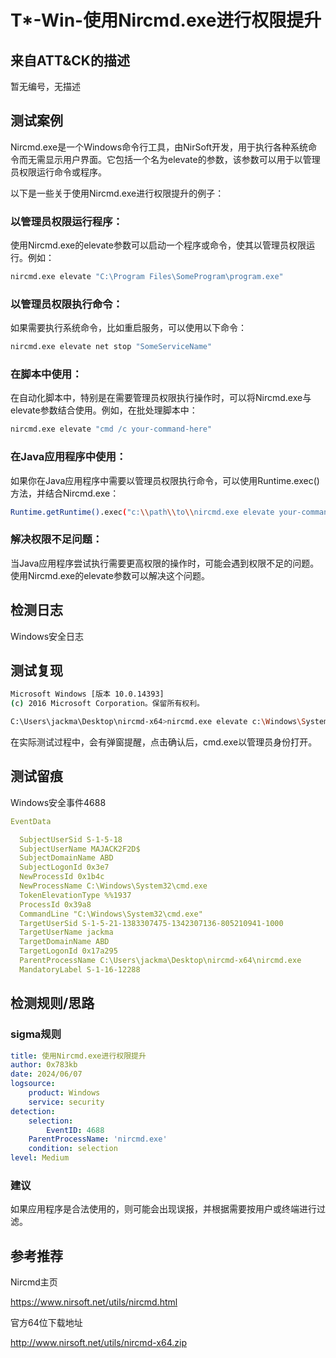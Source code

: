 # T*-Win-使用Nircmd.exe进行权限提升

## 来自ATT&CK的描述

暂无编号，无描述

## 测试案例

Nircmd.exe是一个Windows命令行工具，由NirSoft开发，用于执行各种系统命令而无需显示用户界面。它包括一个名为elevate的参数，该参数可以用于以管理员权限运行命令或程序。

以下是一些关于使用Nircmd.exe进行权限提升的例子：

### 以管理员权限运行程序：

使用Nircmd.exe的elevate参数可以启动一个程序或命令，使其以管理员权限运行。例如：

```bash
nircmd.exe elevate "C:\Program Files\SomeProgram\program.exe"
```

### 以管理员权限执行命令：

如果需要执行系统命令，比如重启服务，可以使用以下命令：

```bash
nircmd.exe elevate net stop "SomeServiceName"
```

### 在脚本中使用：

在自动化脚本中，特别是在需要管理员权限执行操作时，可以将Nircmd.exe与elevate参数结合使用。例如，在批处理脚本中：

```bash
nircmd.exe elevate "cmd /c your-command-here"
```

### 在Java应用程序中使用：

如果你在Java应用程序中需要以管理员权限执行命令，可以使用Runtime.exec()方法，并结合Nircmd.exe：

```bash
Runtime.getRuntime().exec("c:\\path\\to\\nircmd.exe elevate your-command-here");
```

### 解决权限不足问题：

当Java应用程序尝试执行需要更高权限的操作时，可能会遇到权限不足的问题。使用Nircmd.exe的elevate参数可以解决这个问题。

## 检测日志

Windows安全日志

## 测试复现

```bash
Microsoft Windows [版本 10.0.14393]
(c) 2016 Microsoft Corporation。保留所有权利。

C:\Users\jackma\Desktop\nircmd-x64>nircmd.exe elevate c:\Windows\System32\cmd.exe
```

在实际测试过程中，会有弹窗提醒，点击确认后，cmd.exe以管理员身份打开。

## 测试留痕

Windows安全事件4688

```yml
EventData 

  SubjectUserSid S-1-5-18 
  SubjectUserName MAJACK2F2D$ 
  SubjectDomainName ABD 
  SubjectLogonId 0x3e7 
  NewProcessId 0x1b4c 
  NewProcessName C:\Windows\System32\cmd.exe 
  TokenElevationType %%1937 
  ProcessId 0x39a8 
  CommandLine "C:\Windows\System32\cmd.exe"  
  TargetUserSid S-1-5-21-1383307475-1342307136-805210941-1000 
  TargetUserName jackma 
  TargetDomainName ABD 
  TargetLogonId 0x17a295 
  ParentProcessName C:\Users\jackma\Desktop\nircmd-x64\nircmd.exe 
  MandatoryLabel S-1-16-12288 
```

## 检测规则/思路

### sigma规则

```yml
title: 使用Nircmd.exe进行权限提升
author: 0x783kb
date: 2024/06/07
logsource:
    product: Windows
    service: security
detection:
    selection:
        EventID: 4688
    ParentProcessName: 'nircmd.exe'
    condition: selection
level: Medium
```

### 建议

如果应用程序是合法使用的，则可能会出现误报，并根据需要按用户或终端进行过滤。

## 参考推荐

Nircmd主页

<https://www.nirsoft.net/utils/nircmd.html>

官方64位下载地址

<http://www.nirsoft.net/utils/nircmd-x64.zip>
